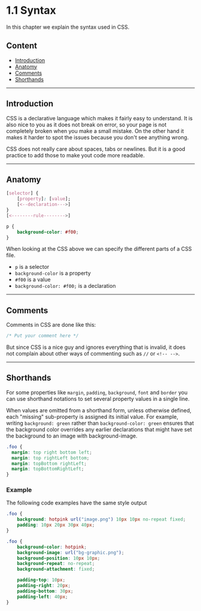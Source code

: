# 1.1 Syntax

In this chapter we explain the syntax used in CSS.

## Content

* [Introduction](1-1-syntax.md#introduction)
* [Anatomy](1-1-syntax.md#anatomy)
* [Comments](1-1-syntax.md#comments)
* [Shorthands](1-1-syntax.md#shorthands)

---

## Introduction

CSS is a declarative language which makes it fairly easy to understand. It is also nice to you as it does not break on error, so your page is not completely broken when you make a small mistake. On the other hand it makes it harder to spot the issues because you don't see anything wrong.

CSS does not really care about spaces, tabs or newlines. But it is a good practice to add those to make yout code more readable.

---

## Anatomy

```css
[selector] {
    [property]: [value];
    [<--declaration--->]
}
[<--------rule-------->]
```

```css
p {
    background-color: #f00;
}
```

When looking at the CSS above we can specify the different parts of a CSS file.

* `p` is a selector
* `background-color` is a property
* `#f00` is a value
* `background-color: #f00;` is a declaration

---

## Comments

Comments in CSS are done like this:

```css
/* Put your comment here */
```

But since CSS is a nice guy and ignores everything that is invalid, it does not complain about other ways of commenting such as `//` or `<!-- -->`.

---

## Shorthands

For some properties like `margin`, `padding`, `background`, `font` and `border` you can use shorthand notations to set several property values in a single line.

When values are omitted from a shorthand form, unless otherwise defined, each "missing" sub-property is assigned its initial value. For example, writing `background: green` rather than `background-color: green` ensures that the background color overrides any earlier declarations that might have set the background to an image with background-image.

```css
.foo {
  margin: top right bottom left;
  margin: top rightLeft bottom;
  margin: topBottom rightLeft;
  margin: topBottomRightLeft;
}
```

### Example

The following code examples have the same style output

```css
.foo {
    background: hotpink url("image.png") 10px 10px no-repeat fixed;
    padding: 10px 20px 30px 40px;
}
```

```css
.foo {
    background-color: hotpink;
    background-image: url("bg-graphic.png");
    background-position: 10px 10px;
    background-repeat: no-repeat;
    background-attachment: fixed;

    padding-top: 10px;
    padding-right: 20px;
    padding-bottom: 30px;
    padding-left: 40px;
}
```

